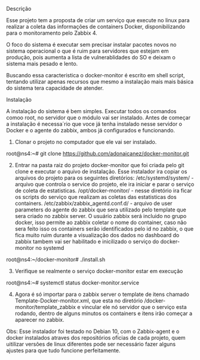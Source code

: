 Descrição

Esse projeto tem a proposta de criar um serviço que execute no linux para realizar a coleta das informações de containers Docker, disponibilizando para o monitoramento pelo Zabbix 4.

O foco do sistema é executar sem precisar instalar pacotes novos no sistema operacional o que é ruim para servidores que estejam em produção, pois aumenta a lista de vulnerablidades do SO e deixam o sistema mais pesado e lento.

Buscando essa caracteristica o docker-monitor é escrito em shell script, tentando utilizar apenas recursos que mesmo a instalação mais mais básica do sistema tera capacidade de atender.


Instalação

A instalação do sistema é bem simples. Executar todos os comandos comoo root, no servidor que o módulo vai ser instalado. Antes de começar a instalação é necessa´rio que voce já tenha instalado nesse servidor o Docker e o agente do zabbix, ambos já configurados e funcionando.

1) Clonar o projeto no computador que ele vai ser instalado.

root@ns4:~# git clone https://github.com/adonaicanez/docker-monitor.git

2) Entrar na pasta raiz do projeto docker-monitor que foi criada pelo git clone e executar o arquivo de instalação.
Esse instalador ira copiar os arquivos do projeto para os seguintes diretórios:
/etc/systemd/system/ - arquivo que controla o service do projeto, ele ira iniciar e parar o serviço de coleta de estatisticas.
/opt/docker-monitor/ - nesse diretório ira ficar os scripts do serviço que realizam as coletas das estatisticas dos containers.
/etc/zabbix/zabbix_agentd.conf.d/ - arquivo de user parameters do agente do zabbix que sera utilizado pelo template que sera criado no zabbix server.
O usuário zabbix será incluido no grupo docker, isso permite ao zabbix coletar o nome do container, caso não sera feito isso os containers serão identificados pelo id no zabbix, o que fica muito ruim durante a visualização dos dados no dashboard do zabbix
tambem vai ser habilitado e inicilizado o serviço do docker-monitor no systemd

root@ns4:~/docker-monitor# ./install.sh

3) Verifique se realmente o serviço docker-monitor estar em execução

root@ns4:~# systemctl status docker-monitor.service

4) Agora é só importar para o zabbix server o template de itens chamado Template-Docker-monitor.xml, que esta no diretório /docker-monitor/template_zabbix e vincular ele nó servidor que o serviço esta rodando, dentro de alguns minutos os containers e itens irão começar a aparecer no zabbix.

Obs: Esse instalador foi testado no Debian 10, com o Zabbix-agent e o docker instalados atraves dos repositórios oficias de cada projeto, quem uitilizar versões de linux diferentes pode ser necessário fazer alguns ajustes para que tudo funcione perfeitamente.
